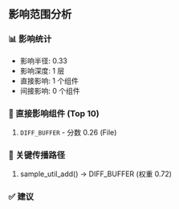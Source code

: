 ## 影响范围分析

### 📊 影响统计
- 影响半径: 0.33
- 影响深度: 1 层
- 直接影响: 1 个组件
- 间接影响: 0 个组件

### 🎯 直接影响组件 (Top 10)
1. `DIFF_BUFFER` - 分数 0.26 (File)

### 🔗 关键传播路径
1. sample_util_add() -> DIFF_BUFFER (权重 0.72)

### ✅ 建议

